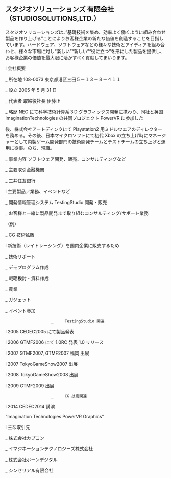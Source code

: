 ## スタジオソリューションズ 有限会社 （STUDIOSOLUTIONS,LTD.）

 

スタジオソリューションズは、”基礎技術を集め、効率よく働くように組み合わせ製品を作り上げる”ことによりお客様企業の新たな価値を創造することを目指しています。ハードウェア、ソフトウェアなどの様々な技術とアイディアを組み合わせ、様々な市場に対し“楽しい”“新しい”“役に立つ”を形にした製品を提供し、お客様企業の価値を最大限に活かすべく貢献してまいります。

 

l   会社概要

_   所在地 108-0073 東京都港区三田５－１３－８－４１１

_   設立 2005 年 5 月 31 日

_   代表者 取締役社長 伊藤正

_   略歴 NEC にて科学技術計算系３D グラフィックス開発に携わり、同社と英国 ImaginationTechnologies の共同プロジェクト PowerVR に参加した

後、株式会社アートディンクにて Playstation2 用ミドルウエアのディレクターを務める。その後、日本マイクロソフトにて初代 Xbox の立ち上げ時にマネージャーとして内製ゲーム開発部門の技術開発チームとテストチームの立ち上げと運用に従事。のち、現職。

_   事業内容 ソフトウェア開発、販売、コンサルティングなど

_   主要取引金融機関

_  三井住友銀行

 

l   主要製品／業務、イベントなど

_   開発情報管理システム TestingStudio 開発・販売

_   お客様と一緒に製品開発まで取り組むコンサルティング/サポート業務

 

（例）

_  CG 技術拡販

l   新技術（レイトレーシング）を国内企業に販売するため

_   技術サポート

_   デモプログラム作成

_   戦略検討・資料作成

_  農業

_  ガジェット

_   イベント参加

                        _     TestingStudio 関連

l   2005 CEDEC2005 にて製品発表

l   2006 GTMF2006 にて 1.0RC 発表 1.0 リリース

l   2007 GTMF2007, GTMF2007 福岡 出展

l   2007 TokyoGameShow2007 出展

l   2008 TokyoGameShow2008 出展

l   2009 GTMF2009 出展

                        _     CG 技術関連

l   2014  CEDEC2014 講演

“Imagination Technologies PowerVR Graphics”  

 

l   主な取引先

_   株式会社カプコン

_   イマジネーションテクノロジーズ株式会社

_   株式会社ボーンデジタル

_   シンセリアル有限会社

